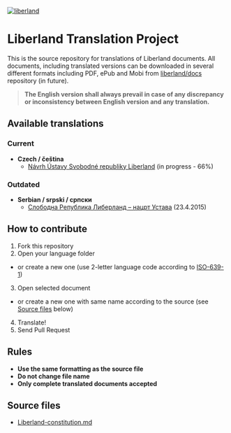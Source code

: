 [![liberland](http://liberland.org/addons/image/Liberland_znak_small.png)](https://github.com/liberland/liberland)

# Liberland Translation Project
This is the source repository for translations of Liberland documents. All documents, including translated versions can be downloaded in several different formats including PDF, ePub and Mobi from [liberland/docs](https://github.com/liberland/docs) repository (in future).

> **The English version shall always prevail in case of any discrepancy or inconsistency between English version and any translation.**

## Available translations

### Current
* **Czech / čeština**
  * [Návrh Ústavy Svobodné republiky Liberland](languages/cs/Liberland-constitution-cs.md) (in progress - 66%)

### Outdated
* **Serbian / srpski / српски**
  * [Слободна Република Либерланд – нацрт Устава](languages/sr/Liberland-constitution-sr.md) (23.4.2015)

## How to contribute

1. Fork this repository
2. Open your language folder
  - or create a new one (use 2-letter language code according to [ISO-639-1](http://en.wikipedia.org/wiki/List_of_ISO_639-1_codes))
3. Open selected document
  - or create a new one with same name according to the source (see [Source files](#source-files) below)
4. Translate!
5. Send Pull Request

## Rules
- **Use the same formatting as the source file**
- **Do not change file name**
- **Only complete translated documents accepted**

## Source files
- [Liberland-constitution.md](https://raw.githubusercontent.com/liberland/constitution/master/Liberland-constitution.md)

